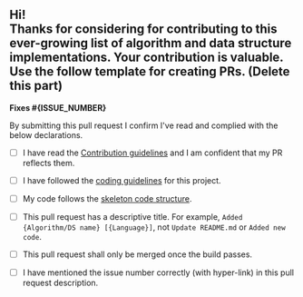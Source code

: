 **Hi!**  
Thanks for considering for contributing to this ever-growing list of algorithm and data structure implementations.
Your contribution is valuable. Use the follow template for creating PRs. (Delete this part)
---

**Fixes #{ISSUE_NUMBER}**

By submitting this pull request I confirm I've read and complied with the below declarations.

-   [ ] I have read the [Contribution guidelines](https://github.com/FOSS-UCSC/FOSSALGO/blob/master/CONTRIBUTING.md) 
and I am confident that my PR reflects them.

-   [ ] I have followed the [coding guidelines](https://github.com/FOSS-UCSC/FOSSALGO/blob/master/CONTRIBUTING.md#cs) 
for this project.

-   [ ] My code follows the [skeleton code structure](https://github.com/FOSS-UCSC/FOSSALGO/blob/master/CONTRIBUTING.md#sample).

-   [ ] This pull request has a descriptive title. 
For example, `Added {Algorithm/DS name} [{Language}]`, not `Update README.md` or `Added new code`.

-   [ ] This pull request shall only be merged once the build passes.

-   [ ] I have mentioned the issue number correctly (with hyper-link) in this pull request description.

